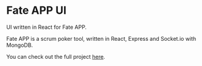 # Fate APP UI

UI written in React for Fate APP.

Fate APP is a scrum poker tool, written in React, Express and Socket.io with MongoDB.

You can check out the full project [here](https://github.com/code-4-bread/fate-app).
